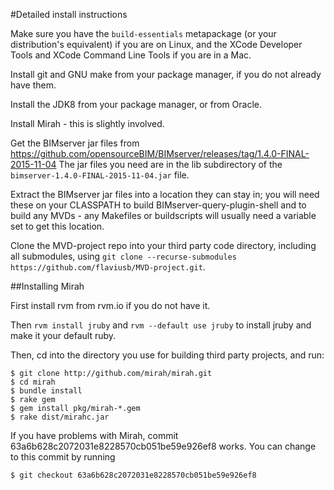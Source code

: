 #Detailed install instructions

Make sure you have the `build-essentials` metapackage (or your distribution's equivalent) if you are on Linux, and the XCode Developer Tools and XCode Command Line Tools if you are in a Mac.

Install git and GNU make from your package manager, if you do not already have them.

Install the JDK8 from your package manager, or from Oracle.

Install Mirah - this is slightly involved.

Get the BIMserver jar files from https://github.com/opensourceBIM/BIMserver/releases/tag/1.4.0-FINAL-2015-11-04
The jar files you need are in the lib subdirectory of the `bimserver-1.4.0-FINAL-2015-11-04.jar` file.

Extract the BIMserver jar files into a location they can stay in; you will need these on your CLASSPATH to build BIMserver-query-plugin-shell and to build any MVDs - any Makefiles or buildscripts will usually need a variable set to get this location.

Clone the MVD-project repo into your third party code directory, including all submodules, using `git clone --recurse-submodules https://github.com/flaviusb/MVD-project.git`.

##Installing Mirah

First install rvm from rvm.io if you do not have it.

Then `rvm install jruby` and `rvm --default use jruby` to install jruby and make it your default ruby.

Then, cd into the directory you use for building third party projects, and run:

```
$ git clone http://github.com/mirah/mirah.git
$ cd mirah
$ bundle install
$ rake gem
$ gem install pkg/mirah-*.gem
$ rake dist/mirahc.jar
```

If you have problems with Mirah, commit 63a6b628c2072031e8228570cb051be59e926ef8 works. You can change to this commit by running

```
$ git checkout 63a6b628c2072031e8228570cb051be59e926ef8
```
